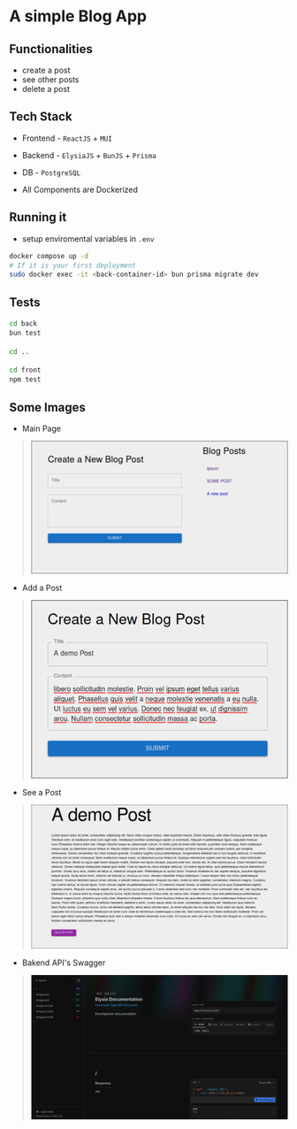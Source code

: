 # A simple Blog App

## Functionalities

- create a post
- see other posts
- delete a post

## Tech Stack

- Frontend - `ReactJS` + `MUI`
- Backend - `ElysiaJS` + `BunJS` + `Prisma`
- DB - `PostgreSQL`

- All Components are Dockerized

## Running it

- setup enviromental variables in `.env`

```bash
docker compose up -d
# If it is your first deployment
sudo docker exec -it <back-container-id> bun prisma migrate dev

```

## Tests

```bash
cd back
bun test

cd ..

cd front
npm test
```

## Some Images

- Main Page

> ![alt text](images/main.png)

- Add a Post

> ![alt text](images/addpost.png)

- See a Post

> ![alt text](images/post.png)

- Bakend API's Swagger

> ![alt text](images/swagger.png)

